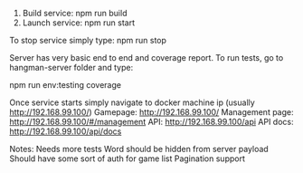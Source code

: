 1. Build service: npm run build
2. Launch service: npm run start
 
To stop service simply type: npm run stop

Server has very basic end to end and coverage report.
To run tests, go to hangman-server folder and type: 

npm run env:testing coverage

Once service starts simply navigate to docker machine ip (usually http://192.168.99.100/)
Gamepage: http://192.168.99.100/
Management page: http://192.168.99.100/#/management
API: http://192.168.99.100/api
API docs: http://192.168.99.100/api/docs

Notes:
Needs more tests
Word should be hidden from server payload
Should have some sort of auth for game list
Pagination support
